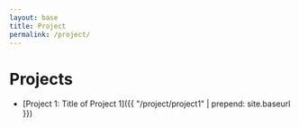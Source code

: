 ```yaml
---
layout: base
title: Project
permalink: /project/
---
```


# Projects

- [Project 1: Title of Project 1]({{ "/project/project1" | prepend: site.baseurl }})

